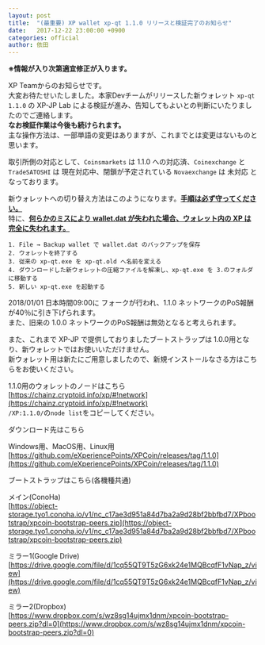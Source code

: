 ```yaml
---
layout: post
title:  "(最重要) XP wallet xp-qt 1.1.0 リリースと検証完了のお知らせ"
date:   2017-12-22 23:00:00 +0900
categories: official
author: 依田
---  
```

**※情報が入り次第適宜修正が入ります。**  

XP Teamからのお知らせです。  
大変お待たせいたしました。本家Devチームがリリースした新ウォレット `xp-qt 1.1.0` の XP-JP Lab による検証が進み、告知してもよいとの判断にいたりましたのでご連絡します。  
**なお検証作業は今後も続けられます。**  
主な操作方法は、一部単語の変更はありますが、これまでとは変更はないものと思います。  

取引所側の対応として、`Coinsmarkets` は 1.1.0 への対応済、`Coinexchange` と `TradeSATOSHI` は 現在対応中、閉鎖が予定されている `Novaexchange` は 未対応 となっております。  

新ウォレットへの切り替え方法はこのようになります。**<u>手順は必ず守ってください。</u>**  
特に、**<u>何らかのミスにより wallet.dat が失われた場合、ウォレット内の XP は完全に失われます。</u>**  

```  
1. File → Backup wallet で wallet.dat のバックアップを保存
2. ウォレットを終了する
3. 従来の xp-qt.exe を xp-qt.old へ名前を変える
4. ダウンロードした新ウォレットの圧縮ファイルを解凍し、xp-qt.exe を 3.のフォルダに移動する
5. 新しい xp-qt.exe を起動する
```  

2018/01/01 日本時間09:00に フォークが行われ、1.1.0 ネットワークのPoS報酬が40％に引き下げられます。  
また、旧来の 1.0.0 ネットワークのPoS報酬は無効となると考えられます。  

また、これまで XP-JP で提供しておりましたブートストラップは 1.0.0用となり、新ウォレットではお使いいただけません。  
新ウォレット用は新たにご用意しましたので、新規インストールなさる方はこちらをお使いください。  

1.1.0用のウォレットのノードはこちら  
[https://chainz.cryptoid.info/xp/#!network](https://chainz.cryptoid.info/xp/#!network)  
`/XP:1.1.0/`の`node list`をコピーしてください。  

ダウンロード先はこちら  

Windows用、MacOS用、Linux用  
[https://github.com/eXperiencePoints/XPCoin/releases/tag/1.1.0](https://github.com/eXperiencePoints/XPCoin/releases/tag/1.1.0)  

ブートストラップはこちら(各機種共通)  

メイン(ConoHa)  
[https://object-storage.tyo1.conoha.io/v1/nc_c17ae3d951a84d7ba2a9d28bf2bbfbd7/XPbootstrap/xpcoin-bootstrap-peers.zip](https://object-storage.tyo1.conoha.io/v1/nc_c17ae3d951a84d7ba2a9d28bf2bbfbd7/XPbootstrap/xpcoin-bootstrap-peers.zip)  

ミラー1(Google Drive)  
[https://drive.google.com/file/d/1cq55QT9T5zG6xk24e1MQBcqfF1vNap_z/view](https://drive.google.com/file/d/1cq55QT9T5zG6xk24e1MQBcqfF1vNap_z/view)  

ミラー2(Dropbox)  
[https://www.dropbox.com/s/wz8sg14ujmx1dnm/xpcoin-bootstrap-peers.zip?dl=0](https://www.dropbox.com/s/wz8sg14ujmx1dnm/xpcoin-bootstrap-peers.zip?dl=0)  
